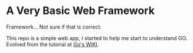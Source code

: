 A Very Basic Web Framework
====

Framework... Not sure if that is correct.

This repo is a simple web app, I started to help me start to understand GO. Evolved from the tutorial at [Go's WIKI][1].


[1]: http://golang.org/doc/articles/wiki/ "GO's WIKI"